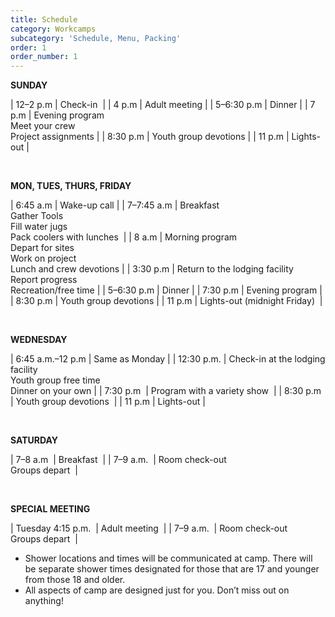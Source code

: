 ```yaml
---
title: Schedule
category: Workcamps
subcategory: 'Schedule, Menu, Packing'
order: 1
order_number: 1
---
```


**SUNDAY**&nbsp;

| 12–2 p.m | Check-in&nbsp; |
| 4 p.m | Adult meeting |
| 5–6:30 p.m | Dinner |
| 7 p.m | Evening program<br>Meet your crew<br>Project assignments |
| 8:30 p.m | Youth group devotions |
| 11 p.m | Lights-out |

&nbsp;

**MON, TUES, THURS, FRIDAY**

| 6:45 a.m | Wake-up call |
| 7–7:45 a.m | Breakfast<br>Gather Tools<br>Fill water jugs<br>Pack coolers with lunches&nbsp; |
| 8 a.m | Morning program&nbsp;<br>Depart for sites<br>Work on project<br>Lunch and crew devotions |
| 3:30 p.m | Return to the lodging facility<br>Report progress<br>Recreation/free time |
| 5–6:30 p.m | Dinner |
| 7:30 p.m | Evening program |
| 8:30 p.m | Youth group devotions |
| 11 p.m | Lights-out (midnight Friday)&nbsp; |

&nbsp;

**WEDNESDAY**&nbsp;

| 6:45 a.m.–12 p.m | Same as Monday |
| 12:30 p.m. | Check-in at the lodging facility<br>Youth group free time<br>Dinner on your own |
| 7:30 p.m&nbsp; | Program with a variety show&nbsp; |
| 8:30 p.m&nbsp; | Youth group devotions&nbsp; |
| 11 p.m | Lights-out |

&nbsp;

**SATURDAY**&nbsp;

| 7–8 a.m&nbsp; | Breakfast&nbsp; |
| 7–9 a.m.&nbsp; | Room check-out&nbsp;<br>Groups depart&nbsp; |

&nbsp;

**SPECIAL MEETING**&nbsp;

| Tuesday 4:15 p.m.&nbsp; | Adult meeting&nbsp; |
| 7–9 a.m.&nbsp; | Room check-out&nbsp;<br>Groups depart&nbsp; |

* Shower locations and times will be communicated at camp. There will be separate shower times designated for those that are 17 and younger from those 18 and older.&nbsp;
* All aspects of camp are designed just for you. Don’t miss out on anything\!&nbsp;
